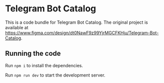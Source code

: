 
  # Telegram Bot Catalog

  This is a code bundle for Telegram Bot Catalog. The original project is available at https://www.figma.com/design/dt0NawF9z99YjrMGCFKHju/Telegram-Bot-Catalog.

  ## Running the code

  Run `npm i` to install the dependencies.

  Run `npm run dev` to start the development server.
  